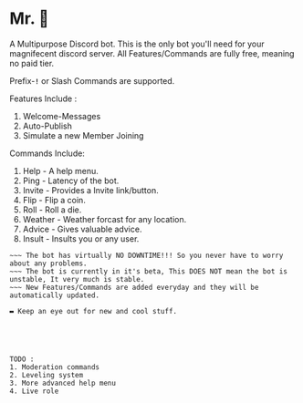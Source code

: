 # **Mr. 👑**

A Multipurpose Discord bot.
This is the only bot you'll need for your magnifecent discord server.
All Features/Commands are fully free, meaning no paid tier.

Prefix-**`!`** or Slash Commands are supported.

Features Include : 
1. Welcome-Messages
2. Auto-Publish
3. Simulate a new Member Joining

Commands Include:
1. Help - A help menu.
2. Ping - Latency of the bot.
3. Invite - Provides a Invite link/button.
4. Flip - Flip a coin.
5. Roll - Roll a die.
6. Weather - Weather forcast for any location.
7. Advice - Gives valuable advice.
8. Insult - Insults you or any user.

~~~ All your server specific settings are stored on a Cloud-Based Database.
~~~ The bot has virtually NO DOWNTIME!!! So you never have to worry about any problems.
~~~ The bot is currently in it's beta, This DOES NOT mean the bot is unstable, It very much is stable.
~~~ New Features/Commands are added everyday and they will be automatically updated.

▬ Keep an eye out for new and cool stuff.





TODO : 
1. Moderation commands
2. Leveling system
3. More advanced help menu
4. Live role
